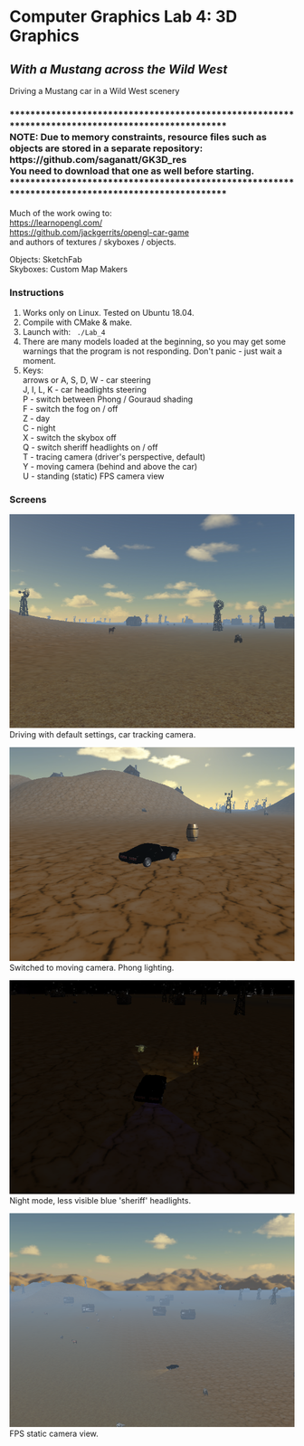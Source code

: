 # Computer Graphics Lab 4: 3D Graphics
<h2><i>With a Mustang across the Wild West</i></h2>

Driving a Mustang car in a Wild West scenery<br>

<h3><b>
************************************************************************************************* <br>
NOTE: Due to memory constraints, resource files such as objects are stored in a separate repository:<br>
https://github.com/saganatt/GK3D_res <br>
You need to download that one as well before starting. <br>
************************************************************************************************* <br>
</b></h3>

Much of the work owing to:<br>
https://learnopengl.com/<br>
https://github.com/jackgerrits/opengl-car-game<br>
and authors of textures / skyboxes / objects.<br>

Objects: SketchFab<br>
Skyboxes: Custom Map Makers<br>

<h3>Instructions</h3>

1. Works only on Linux. Tested on Ubuntu 18.04.<br>
2. Compile with CMake & make.<br>
3. Launch with: ` ./Lab_4` <br>
4. There are many models loaded at the beginning, so you may get some warnings that the program is not responding. Don't panic - just wait a moment.<br>
5. Keys:<br>
arrows or A, S, D, W - car steering<br>
J, I, L, K - car headlights steering<br>
P - switch between Phong / Gouraud shading<br>
F - switch the fog on / off<br>
Z - day<br>
C - night<br>
X - switch the skybox off<br>
Q - switch sheriff headlights on / off<br>
T - tracing camera (driver's perspective, default)<br>
Y - moving camera (behind and above the car)<br>
U - standing (static) FPS camera view<br>

<h3>Screens</h3>

![Alt text](media/Mustang1.png?raw=true "Default mode")<br>
Driving with default settings, car tracking camera.

![Alt text](media/Mustang2.png?raw=true "Moving camera")<br>
Switched to moving camera. Phong lighting.

![Alt text](media/Mustang3.png?raw=true "Night and sheriff")<br>
Night mode, less visible blue 'sheriff' headlights.

![Alt text](media/Mustang4.png?raw=true "FPS camera")<br>
FPS static camera view.
